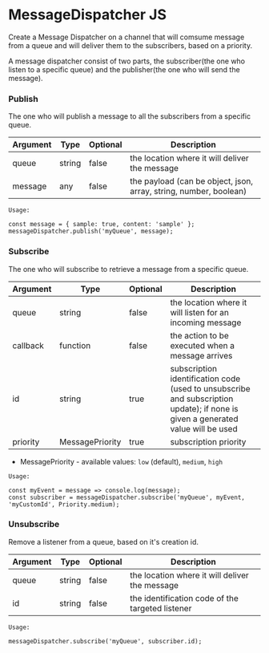 # MessageDispatcher JS

Create a Message Dispatcher on a channel that will comsume message from a queue and will deliver them to the subscribers, based on a priority.

A message dispatcher consist of two parts, the subscriber(the one who listen to a specific queue) and the publisher(the one who will send the message).

### Publish
The one who will publish a message to all the subscribers from a specific queue.

Argument | Type | Optional | Description
| ----------- | ----------- | ----------- | ----------- | 
| queue | string | false | the location where it will deliver the message |
| message | any | false | the payload (can be object, json, array, string, number, boolean) |

`Usage:`
```
const message = { sample: true, content: 'sample' };
messageDispatcher.publish('myQueue', message);
```

### Subscribe
The one who will subscribe to retrieve a message from a specific queue. 

 Argument | Type | Optional | Description
| ----------- | ----------- | ----------- | ----------- | 
| queue | string | false | the location where it will listen for an incoming message |
| callback | function | false | the action to be executed when a message arrives |
| id | string | true | subscription identification code (used to unsubscribe and subscription update); if none is given a generated value will be used |
| priority | MessagePriority | true | subscription priority |

- MessagePriority - available values: `low` (default), `medium`, `high`

`Usage:`
```
const myEvent = message => console.log(message);
const subscriber = messageDispatcher.subscribe('myQueue', myEvent, 'myCustomId', Priority.medium);
```

### Unsubscribe
Remove a listener from a queue, based on it's creation id. 

Argument | Type | Optional | Description
| ----------- | ----------- | ----------- | ----------- | 
| queue | string | false | the location where it will deliver the message |
| id | string | false | the identification code of the targeted listener |

`Usage:`
```
messageDispatcher.subscribe('myQueue', subscriber.id);
```

